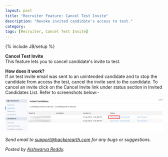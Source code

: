 ```yaml
---
layout: post
title: "Recruiter Feature: Cancel Test Invite"
description: "Revoke invited candidate's access to test."
category:
tags: [Recruiter, Cancel Test Invite]
---
```

{% include JB/setup %}

**Cancel Test Invite**
<br>This feature lets you to cancel candidate's invite to test.

**How does it work?**
<br>If an test invite email was sent to an unintended candidate and to stop the candidate from access the test, cancel the invite sent to the candidate. To cancel an invite click on the Cancel Invite link under status section in Invited Candidates List.  Refer to screenshots below:-

<img src="/images/cancel-test-invite.png" />

*Send email to support@hackerearth.com for any bugs or suggestions.*

*Posted by [Aishwarya Reddy](http://hck.re/areddy).*